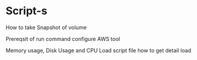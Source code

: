 # Script-s
How to take Snapshot of volume 

Prereqsit of run command 
configure AWS tool 

Memory usage, Disk Usage and CPU Load script file how to get detail load 


